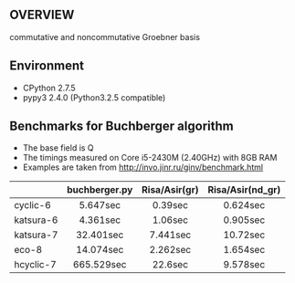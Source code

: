 OVERVIEW
--------
commutative and noncommutative Groebner basis


Environment
-----------

- CPython 2.7.5
- pypy3  2.4.0 (Python3.2.5 compatible)


Benchmarks for Buchberger algorithm
-----------------------------------
- The base field is Q
- The timings measured on Core i5-2430M (2.40GHz) with 8GB RAM
- Examples are taken from http://invo.jinr.ru/ginv/benchmark.html


|               | buchberger.py  | Risa/Asir(gr) | Risa/Asir(nd_gr)|
|:--------------|:--------------:|:-------------:|:---------------:|
|cyclic-6       | 5.647sec       | 0.39sec       |  0.624sec       |
|katsura-6      | 4.361sec       | 1.06sec       |  0.905sec       |
|katsura-7      | 32.401sec      | 7.441sec      |  10.72sec       |
|eco-8          | 14.074sec      | 2.262sec      |  1.654sec       |
|hcyclic-7      | 665.529sec     | 22.6sec       |  9.578sec       |


